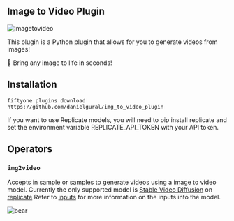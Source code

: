 ## Image to Video Plugin

![imagetovideo](https://github.com/danielgural/img_to_video_plugin/blob/main/assets/stable_video_diffusion.gif)

This plugin is a Python plugin that allows for you to generate videos from images!

🦋 Bring any image to life in seconds!

## Installation

```shell
fiftyone plugins download https://github.com/danielgural/img_to_video_plugin
```

If you want to use Replicate models, you will need to pip install replicate and set the environment variable REPLICATE_API_TOKEN with your API token.

## Operators

### `img2video`

Accepts in sample or samples to generate videos using a image to video model. Currently the only supported model is [Stable Video Diffusion](https://replicate.com/stability-ai/stable-video-diffusion/api?tab=python) on [replicate](https://replicate.com/) Refer to [inputs](https://replicate.com/stability-ai/stable-video-diffusion/api?tab=python) for more information on the inputs into the model.



![bear](https://github.com/danielgural/img_to_video_plugin/blob/main/assets/bear.gif)